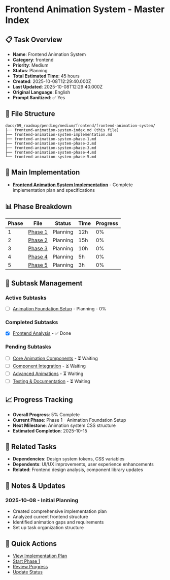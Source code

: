 # Frontend Animation System - Master Index

## 📋 Task Overview
- **Name**: Frontend Animation System
- **Category**: frontend
- **Priority**: Medium
- **Status**: Planning
- **Total Estimated Time**: 45 hours
- **Created**: 2025-10-08T12:29:40.000Z
- **Last Updated**: 2025-10-08T12:29:40.000Z
- **Original Language**: English
- **Prompt Sanitized**: ✅ Yes

## 📁 File Structure
```
docs/09_roadmap/pending/medium/frontend/frontend-animation-system/
├── frontend-animation-system-index.md (this file)
├── frontend-animation-system-implementation.md
├── frontend-animation-system-phase-1.md
├── frontend-animation-system-phase-2.md
├── frontend-animation-system-phase-3.md
├── frontend-animation-system-phase-4.md
└── frontend-animation-system-phase-5.md
```

## 🎯 Main Implementation
- **[Frontend Animation System Implementation](./frontend-animation-system-implementation.md)** - Complete implementation plan and specifications

## 📊 Phase Breakdown
| Phase | File | Status | Time | Progress |
|-------|------|--------|------|----------|
| 1 | [Phase 1](./frontend-animation-system-phase-1.md) | Planning | 12h | 0% |
| 2 | [Phase 2](./frontend-animation-system-phase-2.md) | Planning | 15h | 0% |
| 3 | [Phase 3](./frontend-animation-system-phase-3.md) | Planning | 10h | 0% |
| 4 | [Phase 4](./frontend-animation-system-phase-4.md) | Planning | 5h | 0% |
| 5 | [Phase 5](./frontend-animation-system-phase-5.md) | Planning | 3h | 0% |

## 🔄 Subtask Management
### Active Subtasks
- [ ] [Animation Foundation Setup](./frontend-animation-system-phase-1.md) - Planning - 0%

### Completed Subtasks
- [x] [Frontend Analysis](./frontend-animation-system-implementation.md) - ✅ Done

### Pending Subtasks
- [ ] [Core Animation Components](./frontend-animation-system-phase-2.md) - ⏳ Waiting
- [ ] [Component Integration](./frontend-animation-system-phase-3.md) - ⏳ Waiting
- [ ] [Advanced Animations](./frontend-animation-system-phase-4.md) - ⏳ Waiting
- [ ] [Testing & Documentation](./frontend-animation-system-phase-5.md) - ⏳ Waiting

## 📈 Progress Tracking
- **Overall Progress**: 5% Complete
- **Current Phase**: Phase 1 - Animation Foundation Setup
- **Next Milestone**: Animation system CSS structure
- **Estimated Completion**: 2025-10-15

## 🔗 Related Tasks
- **Dependencies**: Design system tokens, CSS variables
- **Dependents**: UI/UX improvements, user experience enhancements
- **Related**: Frontend design analysis, component library updates

## 📝 Notes & Updates
### 2025-10-08 - Initial Planning
- Created comprehensive implementation plan
- Analyzed current frontend structure
- Identified animation gaps and requirements
- Set up task organization structure

## 🚀 Quick Actions
- [View Implementation Plan](./frontend-animation-system-implementation.md)
- [Start Phase 1](./frontend-animation-system-phase-1.md)
- [Review Progress](#progress-tracking)
- [Update Status](#notes--updates)

